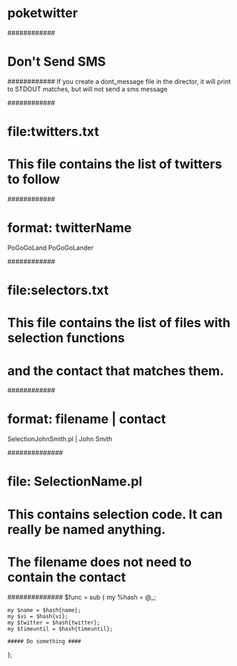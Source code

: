 # poketwitter
############
# Don't Send SMS
############
If you create a dont_message file in the director, it will print to STDOUT
matches, but will not send a sms message

############
# file:twitters.txt
# This file contains the list of twitters to follow
############
# format: twitterName 
PoGoGoLand
PoGoGoLander

############
# file:selectors.txt
# This file contains the list of files with selection functions 
# and the contact that matches them.
############
# format: filename | contact
SelectionJohnSmith.pl | John Smith

##############
# file: SelectionName.pl
# This contains selection code.  It can really be named anything.
# The filename does not need to contain the contact
##############
$func = sub {
    my %hash = @_;

    my $name = $hash{name};
    my $vi = $hash{vi};
    my $twitter = $hash{twitter};
    my $timeuntil = $hash{timeuntil};

    ##### Do something ####
};
